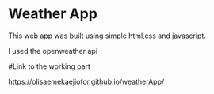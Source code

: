 # Weather App

This web app was built using simple html,css and javascript.


I used the openweather api


#Link to the working part

https://olisaemekaejiofor.github.io/weatherApp/
